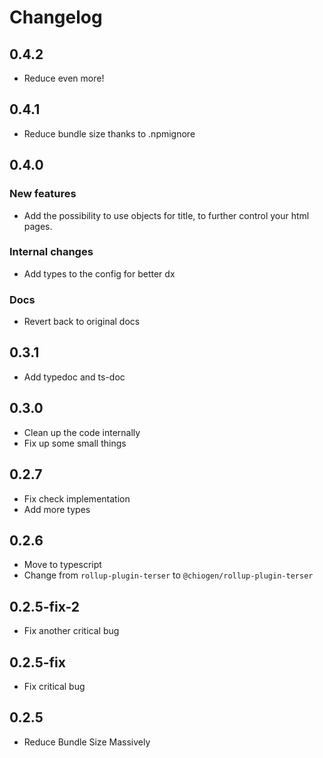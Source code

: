 # Changelog

## 0.4.2

- Reduce even more!

## 0.4.1

- Reduce bundle size thanks to .npmignore

## 0.4.0

### New features

- Add the possibility to use objects for title, to further control your html pages.

### Internal changes

- Add types to the config for better dx

### Docs

- Revert back to original docs

## 0.3.1

- Add typedoc and ts-doc

## 0.3.0

- Clean up the code internally
- Fix up some small things

## 0.2.7

- Fix check implementation
- Add more types

## 0.2.6

- Move to typescript
- Change from `rollup-plugin-terser` to `@chiogen/rollup-plugin-terser`

## 0.2.5-fix-2

- Fix another critical bug

## 0.2.5-fix

- Fix critical bug

## 0.2.5

- Reduce Bundle Size Massively
  